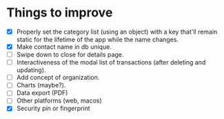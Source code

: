 # Things to improve
- [x] Properly set the category list (using an object) with a key that'll remain static for the lifetime of the app while the name changes.
- [x] Make contact name in db unique.
- [ ] Swipe down to close for details page.
- [ ] Interactiveness of the modal list of transactions (after deleting and updating).
- [ ] Add concept of organization.
- [ ] Charts (maybe?).
- [ ] Data export (PDF)
- [ ] Other platforms (web, macos)
- [x] Security pin or fingerprint
